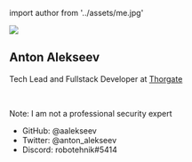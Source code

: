<!-- sectionTitle: About me -->

import author from '../assets/me.jpg'

<div className="card-50">
    <img src={author} className="size-30" />
    <div className="flex-content about-me">
        <h2>Anton Alekseev</h2>
        <div>
            <p>Tech Lead and Fullstack Developer at <a href="https://thorgate.eu" target="_blank">Thorgate</a></p>
            <br />
            <p>Note: I am not a professional security expert</p>
        </div> 
        <ul>
            <li>GitHub: @aalekseev</li>
            <li>Twitter: @anton_alekseev</li>
            <li>Discord: robotehnik#5414</li>
        </ul>
    </div>
</div>

<!-- note

Hello!

My name is Anton, I am a full-stack developer at Thorgate - a digital agency
focused on industry projects, as you know we value python community and organize
code club and pycon, open-sourcing some of the libraries. We build our projects
with a web framework that is build with python - called Django, and in this talk
most of the examples and tools are related to it.

I am not a security expert, just a regular software developer
who decided to invest time into learning about security.

If you want to discuss more about security you can contact me in Discord
or Twitter after the talk.

NEXT: How many data breaches that happaned this year do you know about?
-->